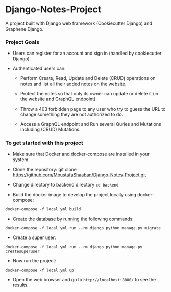 # Django-Notes-Project

A project built with Django web framework (Cookiecutter Django) and Graphene Django.

###  Project Goals

* Users can register for an account and sign in (handled by cookiecutter Django).

* Authenticated users can:

    * Perform Create, Read, Update and Delete (CRUD) operations on notes and list all their added notes on the website.
    
    * Protect the notes so that only its owner can update or delete it (in the website and GraphQL endpoint).

    * Throw a 403 forbidden page to any user who try to guess the URL to change something they are not authorized to do.

    * Access a GraphQL endpoint and Run several Quries and Mutations including (CRUD) Mutations.
 


### To get started with this project

* Make sure that Docker and docker-compose are installed in your system.

* Clone the repository: git clone https://github.com/MoustafaShaaban/Django-Notes-Project.git

* Change directory to backend directory ``` cd backend ```

* Build the docker image to develop the project locally using docker-compose:

``` docker-compose -f local.yml build ```

* Create the database by running the following commands:

` docker-compose -f local.yml run --rm django python manage.py migrate `

* Create a super user:

` docker-compose -f local.yml run --rm django python manage.py createsuperuser `

* Now run the project:

``` docker-compose -f local.yml up ```

* Open the web browser and go to ` http://localhost:8000/ ` to see the results.
